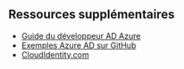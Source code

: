 ## Ressources supplémentaires

- [Guide du développeur AD Azure](../articles/active-directory/active-directory-developers-guide.md)
- [Exemples Azure AD sur GitHub](https://github.com/AzureAdSamples)
- [CloudIdentity.com](http://cloudidentity.com)

<!---HONumber=AcomDC_0413_2016-->